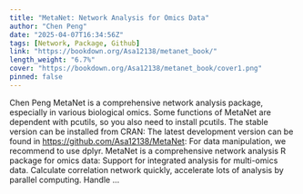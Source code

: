 ```yaml
---
title: "MetaNet: Network Analysis for Omics Data"
author: "Chen Peng"
date: "2025-04-07T16:34:56Z"
tags: [Network, Package, Github]
link: "https://bookdown.org/Asa12138/metanet_book/"
length_weight: "6.7%"
cover: "https://bookdown.org/Asa12138/metanet_book/cover1.png"
pinned: false
---
```


Chen Peng MetaNet is a comprehensive network analysis package, especially in various biological omics. Some functions of MetaNet are dependent with pcutils, so you also need to install pcutils. The stable version can be installed from CRAN: The latest development version can be found in https://github.com/Asa12138/MetaNet: For data manipulation, we recommend to use dplyr. MetaNet is a comprehensive network analysis R package for omics data: Support for integrated analysis for multi-omics data. Calculate correlation network quickly, accelerate lots of analysis by parallel computing. Handle ...
